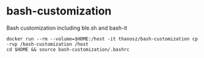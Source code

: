 # bash-customization
Bash customization including ble.sh and bash-it

```
docker run --rm --volume=$HOME:/host -it thanosz/bash-customization cp -rvp /bash-customization /host
cd $HOME && source bash-customization/.bashrc
```
